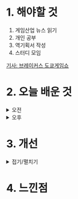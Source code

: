 
# 1. 해야할 것

1. 게임산업 뉴스 읽기 
2. 개인 공부  
3. 역기획서 작성
4. 스터디 모임

[기사: 브레이커스 도쿄게임쇼](https://www.gamemeca.com/view.php?gid=1752647)


# 2. 오늘 배운 것

<details>
<summary>오전</summary>

## 오늘의 뉴스
### 브레이커스 도쿄 게임쇼
![image](https://github.com/user-attachments/assets/d80544ef-281d-49db-99dc-cbbca952a6db)

애니풍 게임들도 인기를 끌고 있지만 내가 원하는 액션게임과는 거리가 멀어서 관심이 없었다.\
하지만 카잔도 그렇고 소울라이크 게임으로 나온다고하니 차세대 애니풍 게임들을 기대해봐도 좋을듯


</details>


<details>
<summary>오후</summary>


</details>




# 3. 개선


<details>
<summary>접기/펼치기</summary>


</details>



# 4. 느낀점



